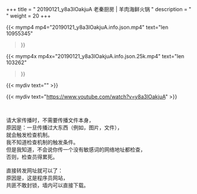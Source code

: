 +++
title = " 20190121_y8a3lOakjuA 老秦厨房 | 羊肉海鲜火锅 "
description = "  "
weight = 20
+++

{{< mymp4 mp4="20190121_y8a3lOakjuA.info.json.mp4" 
text="len 10955345"
>}}

{{< mymp4x  mp4x="20190121_y8a3lOakjuA.info.json.25k.mp4"
text="len 103262"
>}}


{{< mydiv text="" >}}
<br>

{{< mydiv text="https://www.youtube.com/watch?v=y8a3lOakjuA" >}}


<br>

请大家传播时，不需要传播文件本身，<br>
原因是：一旦传播过大东西（例如，图片，文件），<br>
就会触发检查机制。<br>
我不知道检查机制的触发条件。<br>
但是我知道，不会说你传一个没有敏感词的网络地址都检查，<br>
否则，检查员得累死。<br><br>
直接转发网址就可以了：<br>
原因是，这是程序员网站，<br>
共匪不敢封锁，墙内可以直接下载。


